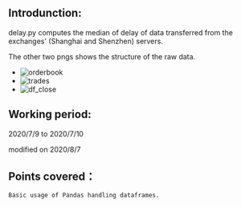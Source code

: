 Introdunction:
--------------------------

delay.py computes the median of delay of data transferred from the exchanges' (Shanghai and Shenzhen) servers.

The other two pngs shows the structure of the raw data.
   * ![orderbook](https://raw.githubusercontent.com/Wayne-Liu-98/exercises/master/delay_median/orderbook.head().png)
   * ![trades](https://raw.githubusercontent.com/Wayne-Liu-98/exercises/master/delay_median/trades.head().png)
   * ![df_close](https://raw.githubusercontent.com/Wayne-Liu-98/exercises/master/5dr/df_top.head().png)

Working period:
-------------------------
2020/7/9 to 2020/7/10

modified on 2020/8/7

Points covered：
-------------
    Basic usage of Pandas handling dataframes.
    
